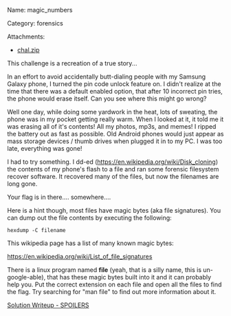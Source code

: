 Name: magic_numbers

Category:  forensics

Attachments:
* [chal.zip](chal.zip)

This challenge is a recreation of a true story...

In an effort to avoid accidentally butt-dialing people with my Samsung Galaxy
phone, I turned the pin code unlock feature on.  I didn't realize at the time
that there was a default enabled option, that after 10 incorrect pin tries,
the phone would erase itself.  Can you see where this might go wrong?

Well one day, while doing some yardwork in the heat, lots of sweating, the
phone was in my pocket getting really warm.  When I looked at it, it told
me it was erasing all of it's contents!  All my photos, mp3s, and memes!  I
ripped the battery out as fast as possible. Old Android phones would just
appear as mass storage devices / thumb drives when plugged it in to my PC.
I was too late, everything was gone!

I had to try something.  I dd-ed (https://en.wikipedia.org/wiki/Disk_cloning)
the contents of my phone's flash to a file and ran some forensic filesystem
recover software.  It recovered many of the files, but now the filenames are
long gone.

Your flag is in there.... somewhere....

Here is a hint though, most files have magic bytes (aka file signatures).  You
can dump out the file contents by executing the following:

```
hexdump -C filename 
```

This wikipedia page has a list of many known magic bytes:

https://en.wikipedia.org/wiki/List_of_file_signatures

There is a linux program named __file__ (yeah, that is a silly name, this is un-google-able), that has these magic bytes built into it
and it can probably help you. Put the correct extension on each file and open
all the files to find the flag. Try searching for "man file" to find out more information about it.

[Solution Writeup - SPOILERS](magic_bytes_writeup.md)

